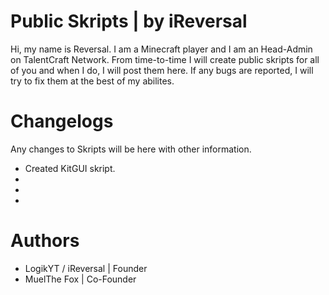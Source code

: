 # Public Skripts | by iReversal
  Hi, my name is Reversal. I am a Minecraft player and I am an Head-Admin on TalentCraft Network. From time-to-time I will create public skripts for all of you and when I do, I will post them here. If any bugs are reported, I will try to fix them at the best of my abilites. 
  
# Changelogs
  Any changes to Skripts will be here with other information.                                                                             
* Created KitGUI skript.                                                                                                                                     
*                                                                                                                                         
*                                                                                                                                         
*                                                                                                                                         
# Authors
* LogikYT / iReversal | Founder
* MuelThe Fox | Co-Founder
